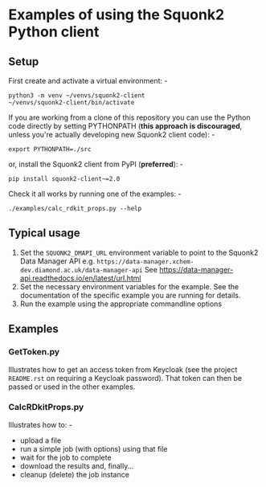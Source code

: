 # Examples of using the Squonk2 Python client

## Setup
First create and activate a virtual environment: -

    python3 -m venv ~/venvs/squonk2-client
    ~/venvs/squonk2-client/bin/activate

If you are working from a clone of this repository you can use the Python code
directly  by setting PYTHONPATH (**this approach is discouraged**, unless
you're actually developing new Squonk2 client code): -

    export PYTHONPATH=./src

or, install the Squonk2 client from PyPI (**preferred**): -

    pip install squonk2-client~=2.0

Check it all works by running one of the examples: -

    ./examples/calc_rdkit_props.py --help

## Typical usage

1. Set the `SQUONK2_DMAPI_URL` environment variable to point to the Squonk2
   Data Manager API e.g. `https://data-manager.xchem-dev.diamond.ac.uk/data-manager-api`
   See https://data-manager-api.readthedocs.io/en/latest/url.html
2. Set the necessary environment variables for the example.
   See the documentation of the specific example you are running for details.
3. Run the example using the appropriate commandline options

## Examples

### GetToken.py
Illustrates how to get an access token from Keycloak
(see the project `README.rst` on requiring a Keycloak password).
That token can then be passed or used in the other examples.

### CalcRDkitProps.py
Illustrates how to: -

- upload a file
- run a simple job (with options) using that file
- wait for the job to complete
- download the results and, finally...
- cleanup (delete) the job instance
